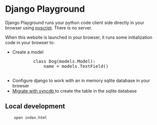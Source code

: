 # Django Playground

<p>Django Playground runs your python code client side directly in your browser using <a href="https://pyscript.net/">pyscript</a>. There is no server.</p>

<p>When this website is launched in your browser, it runs some initialization code in your browser to:</p>

<ul>
    <li>Create a model
        <pre>
        class Dog(models.Model):
            name = models.TextField()
        </pre>
    </li>
    <li>Configure django to work with an in memory sqlite database in your browser</li>
    <li>
        <a href="https://docs.djangoproject.com/en/4.1/ref/django-admin/#cmdoption-migrate-run-syncdb">
            Migrate with syncdb
        </a>
        to create the table in the sqlite database
    </li>
</ul>

## Local development

```bash
    open index.html
```